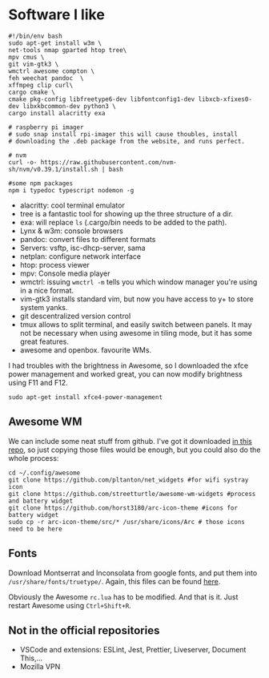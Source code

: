 # Software I like
```
#!/bin/env bash
sudo apt-get install w3m \
net-tools nmap gparted htop tree\
mpv cmus \
git vim-gtk3 \
wmctrl awesome compton \
feh weechat pandoc  \
xffmpeg clip curl\
cargo cmake \
cmake pkg-config libfreetype6-dev libfontconfig1-dev libxcb-xfixes0-dev libxkbcommon-dev python3 \
cargo install alacritty exa

# raspberry pi imager
# sudo snap install rpi-imager this will cause thoubles, install
# downloading the .deb package from the website, and runs perfect.

# nvm
curl -o- https://raw.githubusercontent.com/nvm-sh/nvm/v0.39.1/install.sh | bash        

#some npm packages
npm i typedoc typescript nodemon -g
```
* alacritty: cool terminal emulator
* tree is a fantastic tool for showing up the three structure of a dir.
* exa: will replace `ls` (.cargo/bin needs to be 
added to the path).
* Lynx & w3m: console browsers
* pandoc: convert files to different formats
* Servers: vsftp, isc-dhcp-server, sama
* netplan: configure network interface
* htop: process viewer
* mpv: Console media player
* wmctrl: issuing `wmctrl -m` tells you which window manager you're using in a nice format.
* vim-gtk3 installs standard vim, but now you have access to y+ to store system yanks.
* git descentralized version control
* tmux allows to split terminal, and easily switch between panels. It may not be necessary when using awesome in tiling mode, but it has some great features.
* awesome and openbox. favourite WMs. 

I had troubles with the brightness in Awesome, so I downloaded the xfce power management and worked great, you can now modify brightness using F11 and F12. 

```
sudo apt-get install xfce4-power-management
```

## Awesome WM
We can include some neat stuff from github. I've got it downloaded [in this repo][configs], so just copying those files would be enough, but you could also do the whole process:

```
cd ~/.config/awesome
git clone https://github.com/pltanton/net_widgets #for wifi systray icon
git clone https://github.com/streetturtle/awesome-wm-widgets #process and battery widget
git clone https://github.com/horst3180/arc-icon-theme #icons for battery widget
sudo cp -r arc-icon-theme/src/* /usr/share/icons/Arc # those icons need to be here
```

## Fonts
Download Montserrat and Inconsolata from google fonts, and put them into `/usr/share/fonts/truetype/`. Again, this files can be found [here][configs].

Obviously the Awesome `rc.lua` has to be modified.
And that is it. Just restart Awesome  using `Ctrl+Shift+R`.

## Not in the official repositories
* VSCode and extensions: ESLint, Jest, Prettier, Liveserver, Document This,...
* Mozilla VPN

[configs]:https://github.com/santimirandarp/configs

